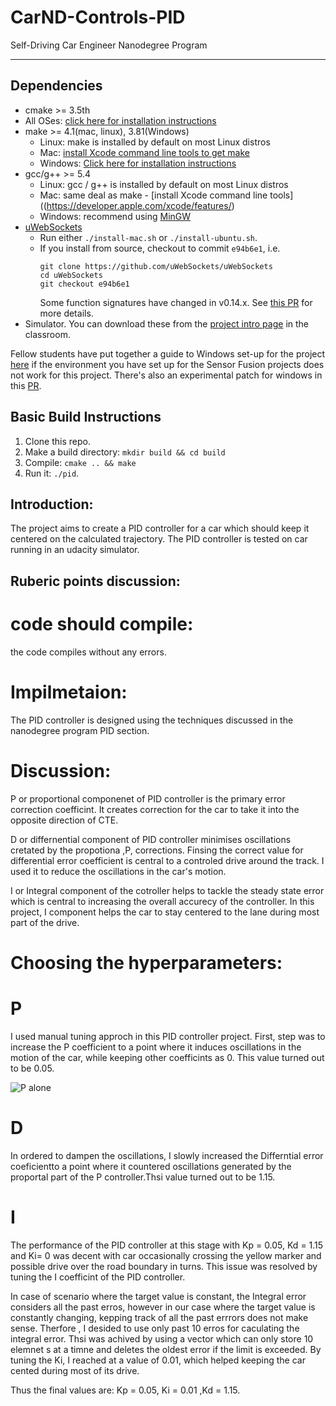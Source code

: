 # CarND-Controls-PID
Self-Driving Car Engineer Nanodegree Program

---

## Dependencies

* cmake >= 3.5th
 * All OSes: [click here for installation instructions](https://cmake.org/install/)
* make >= 4.1(mac, linux), 3.81(Windows)
  * Linux: make is installed by default on most Linux distros
  * Mac: [install Xcode command line tools to get make](https://developer.apple.com/xcode/features/)
  * Windows: [Click here for installation instructions](http://gnuwin32.sourceforge.net/packages/make.htm)
* gcc/g++ >= 5.4
  * Linux: gcc / g++ is installed by default on most Linux distros
  * Mac: same deal as make - [install Xcode command line tools]((https://developer.apple.com/xcode/features/)
  * Windows: recommend using [MinGW](http://www.mingw.org/)
* [uWebSockets](https://github.com/uWebSockets/uWebSockets)
  * Run either `./install-mac.sh` or `./install-ubuntu.sh`.
  * If you install from source, checkout to commit `e94b6e1`, i.e.
    ```
    git clone https://github.com/uWebSockets/uWebSockets 
    cd uWebSockets
    git checkout e94b6e1
    ```
    Some function signatures have changed in v0.14.x. See [this PR](https://github.com/udacity/CarND-MPC-Project/pull/3) for more details.
* Simulator. You can download these from the [project intro page](https://github.com/udacity/self-driving-car-sim/releases) in the classroom.

Fellow students have put together a guide to Windows set-up for the project [here](https://s3-us-west-1.amazonaws.com/udacity-selfdrivingcar/files/Kidnapped_Vehicle_Windows_Setup.pdf) if the environment you have set up for the Sensor Fusion projects does not work for this project. There's also an experimental patch for windows in this [PR](https://github.com/udacity/CarND-PID-Control-Project/pull/3).

## Basic Build Instructions

1. Clone this repo.
2. Make a build directory: `mkdir build && cd build`
3. Compile: `cmake .. && make`
4. Run it: `./pid`. 

## Introduction:
The project aims to create a PID controller for a car which should keep it centered on the calculated trajectory. The PID controller is tested on car running in an udacity simulator. 

## Ruberic points discussion:

# code should compile:
the code compiles without any errors.

# Impilmetaion:
The PID controller is designed using the techniques discussed in the nanodegree program PID section.

# Discussion:

P or proportional componenet of  PID controller is the primary error correction coefficint. It creates correction for the car to take it into the opposite direction of CTE. 

D or differnential component of PID controller minimises oscillations cretated by the propotiona ,P, corrections. Finsing the correct value for differential error coefficient is central to a controled drive around the track. I used it to reduce the oscillations in the car's motion.

I or Integral component of the cotroller helps to tackle the steady state error which is central to increasing the overall accurecy of the controller. In this project, I component helps the car to stay centered to the lane during most part of the drive.

# Choosing the hyperparameters:
# P
I used manual tuning approch in this PID controller project. First, step was to increase the P coefficient to a point where it induces oscillations in the motion of the car, while keeping other coefficints as 0. This value turned out to be 0.05.

![P alone](https://www.youtube.com/watch?v=tQsLygo3APE "P alone")



# D
In ordered to dampen the oscillations, I slowly increased the Differntial error coeficientto a point where it countered oscillations generated by the proportal part of the P controller.Thsi value turned out to be 1.15. 
# I
The performance of the PID controller at this stage with Kp = 0.05, Kd = 1.15 and Ki= 0 was decent with car occasionally crossing the yellow marker and possible drive over the road boundary in turns. This issue was resolved by tuning the I coefficint of the PID controller. 

In case of scenario where the target value is constant, the Integral error considers all the past erros, however in our case where the target value is constantly changing, kepping track of all the past errrors does not make sense. Therfore , I desided to use only past 10 erros for caculating the integral error. Thsi was achived by using a vector which can only store 10 elemnet s at a timne and deletes the oldest error if the limit is exceeded. By tuning the Ki, I reached at a value of 0.01, which helped keeping the car cented during most of its drive.

Thus the final values are: Kp = 0.05, Ki = 0.01 ,Kd = 1.15.











